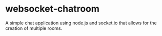 # websocket-chatroom
A simple chat application using node.js and socket.io that allows for the creation of multiple rooms.
